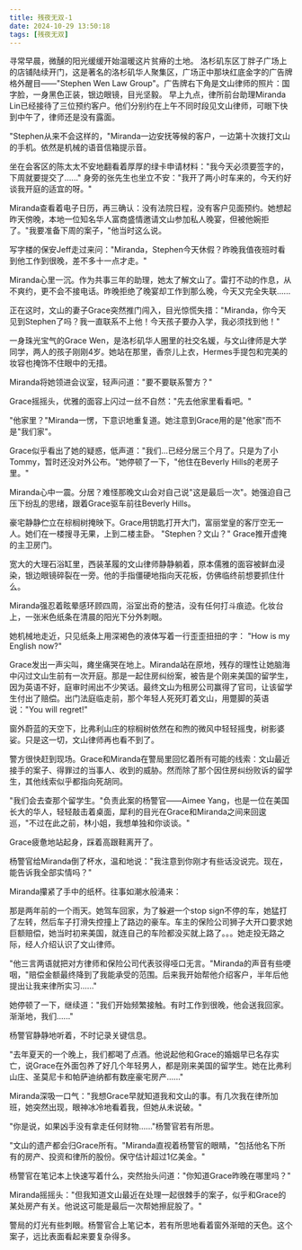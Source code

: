 ```yaml
---
title: 残夜无双-1
date: 2024-10-29 13:50:18
tags: [残夜无双]
---
```


寻常早晨，微醺的阳光缓缓开始温暖这片贫瘠的土地。
洛杉矶东区丁胖子广场上的店铺陆续开门，这是著名的洛杉矶华人聚集区，广场正中那块红底金字的广告牌格外醒目——"Stephen Wen Law Group"。广告牌右下角是文山律师的照片：国字脸，一身黑色正装，银边眼镜，目光坚毅。
早上九点，律所前台助理Miranda Lin已经接待了三位预约客户。他们分别约在上午不同时段见文山律师，可眼下快到中午了，律师还是没有露面。

"Stephen从来不会这样的，"Miranda一边安抚等候的客户，一边第十次拨打文山的手机。依然是机械的语音信箱提示音。

坐在会客区的陈太太不安地翻看着厚厚的绿卡申请材料："我今天必须要签字的，下周就要提交了......"
身旁的张先生也坐立不安："我开了两小时车来的，今天约好谈我开庭的适宜的呀。"

Miranda查看着电子日历，再三确认：没有法院日程，没有客户见面预约。她想起昨天傍晚，本地一位知名华人富商盛情邀请文山参加私人晚宴，但被他婉拒了。"我要准备下周的案子，"他当时这么说。

写字楼的保安Jeff走过来问："Miranda，Stephen今天休假？昨晚我值夜班时看到他工作到很晚，差不多十一点才走。"

Miranda心里一沉。作为共事三年的助理，她太了解文山了。雷打不动的作息，从不爽约，更不会不接电话。昨晚拒绝了晚宴却工作到那么晚，今天又完全失联......

正在这时，文山的妻子Grace突然推门闯入，目光惊慌失措："Miranda，你今天见到Stephen了吗？我一直联系不上他！今天孩子要办入学，我必须找到他！"

一身珠光宝气的Grace Wen，是洛杉矶华人圈里的社交名媛，与文山律师是大学同学，两人的孩子刚刚4岁。她站在那里，香奈儿上衣，Hermes手提包和完美的妆容也掩饰不住眼中的无措。

Miranda将她领进会议室，轻声问道："要不要联系警方？"

Grace摇摇头，优雅的面容上闪过一丝不自然："先去他家里看看吧。"

"他家里？"Miranda一愣，下意识地重复道。她注意到Grace用的是"他家"而不是"我们家"。

Grace似乎看出了她的疑惑，低声道："我们...已经分居三个月了。只是为了小Tommy，暂时还没对外公布。"她停顿了一下，"他住在Beverly Hills的老房子里。"

Miranda心中一震。分居？难怪那晚文山会对自己说"这是最后一次"。她强迫自己压下纷乱的思绪，跟着Grace驱车前往Beverly Hills。

豪宅静静伫立在棕榈树掩映下。Grace用钥匙打开大门，富丽堂皇的客厅空无一人。她们在一楼搜寻无果，上到二楼主卧。
"Stephen？文山？" Grace推开虚掩的主卫房门。

宽大的大理石浴缸里，西装革履的文山律师静静躺着，原本儒雅的面容被鲜血浸染，银边眼镜碎裂在一旁。他的手指僵硬地指向天花板，仿佛临终前想要抓住什么。

Miranda强忍着眩晕感环顾四周，浴室出奇的整洁，没有任何打斗痕迹。化妆台上，一张米色纸条在清晨的阳光下分外刺眼。

她机械地走近，只见纸条上用深褐色的液体写着一行歪歪扭扭的字：
"How is my English now?"

Grace发出一声尖叫，瘫坐痛哭在地上。Miranda站在原地，残存的理性让她脑海中闪过文山生前有一次开庭。那是一起住房纠纷案，被告是个刚来美国的留学生，因为英语不好，庭审时闹出不少笑话。最终文山为租房公司赢得了官司，让该留学生付出了赔偿。出门法庭临走前，那个年轻人死死盯着文山，用蹩脚的英语说："You will regret!"

窗外蔚蓝的天空下，比弗利山庄的棕榈树依然在和煦的微风中轻轻摇曳，树影婆娑。只是这一切，文山律师再也看不到了。

警方很快赶到现场。Grace和Miranda在警局里回忆着所有可能的线索：文山最近接手的案子、得罪过的当事人、收到的威胁。然而除了那个因住房纠纷败诉的留学生，其他线索似乎都指向死胡同。

"我们会去查那个留学生。"负责此案的杨警官——Aimee Yang，也是一位在美国长大的华人，轻轻敲击着桌面，犀利的目光在Grace和Miranda之间来回逡巡，"不过在此之前，林小姐，我想单独和你谈谈。"

Grace疲惫地站起身，踩着高跟鞋离开了。

杨警官给Miranda倒了杯水，温和地说："我注意到你刚才有些话没说完。现在，能告诉我全部实情吗？"

Miranda攥紧了手中的纸杯。往事如潮水般涌来：

那是两年前的一个雨天。她驾车回家，为了躲避一个stop sign不停的车，她猛打了左转，然后车子打滑失控撞上了路边的豪车。车主的保险公司狮子大开口要求她巨额赔偿，她当时初来美国，就连自己的车险都没买就上路了。。。她走投无路之际，经人介绍认识了文山律师。

"他三言两语就把对方律师和保险公司代表驳得哑口无言。"Miranda的声音有些哽咽，"赔偿金额最终降到了我能承受的范围。后来我开始帮他介绍客户，半年后他提出让我来律所实习......"

她停顿了一下，继续道："我们开始频繁接触。有时工作到很晚，他会送我回家。渐渐地，我们......"

杨警官静静地听着，不时记录关键信息。

"去年夏天的一个晚上，我们都喝了点酒。他说起他和Grace的婚姻早已名存实亡，说Grace在外面包养了好几个年轻男人，都是刚来美国的留学生。她在比弗利山庄、圣莫尼卡和帕萨迪纳都有数座豪宅房产......"

Miranda深吸一口气："我想Grace早就知道我和文山的事。有几次我在律所加班，她突然出现，眼神冰冷地看着我，但她从未说破。"

"你是说，如果凶手没有拿走任何财物......"杨警官若有所思。

"文山的遗产都会归Grace所有。"Miranda直视着杨警官的眼睛，"包括他名下所有的房产、投资和律所的股份。保守估计超过1亿美金。"

杨警官在笔记本上快速写着什么，突然抬头问道："你知道Grace昨晚在哪里吗？"

Miranda摇摇头："但我知道文山最近在处理一起很棘手的案子，似乎和Grace的某处房产有关。他说这可能是最后一次帮她擦屁股了。"

警局的灯光有些刺眼。杨警官合上笔记本，若有所思地看着窗外渐暗的天色。这个案子，远比表面看起来要复杂得多。